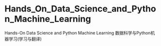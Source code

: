 # Hands_On_Data_Science_and_Python_Machine_Learning
Hands-On Data Science and Python Machine Learning   数据科学与Python机器学习(学习与翻译)
